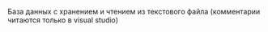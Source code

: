 База данных с хранением и чтением из текстового файла
(комментарии читаются только в visual studio)
